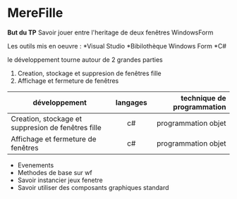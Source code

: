 # MereFille #

**But du TP**
Savoir jouer entre l'heritage de deux fenêtres WindowsForm

Les outils mis en oeuvre :
  *Visual Studio
  *Bibilothèque Windows Form
  *C#
  
  le développement tourne autour de 2 grandes parties
  1. Creation, stockage et suppresion de fenêtres fille
  2. Affichage et fermeture de fenêtres
  
  |développement          |langages |technique de programmation                           |
|-----------------------|:-------:|----------------------------------------------------:|
|  Creation, stockage et suppresion de fenêtres fille |c#|programmation objet              |
|Affichage et fermeture de fenêtres  |c#       |programmation objet                   |

  
  
* Evenements
* Methodes de base sur wf
* Savoir instancier jeux fenetre
* Savoir utiliser des composants graphiques standard
